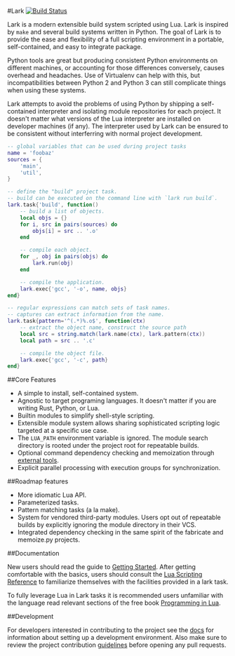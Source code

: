#Lark [![Build Status](https://travis-ci.org/bmatsuo/lark.svg?branch=master)](https://travis-ci.org/bmatsuo/lark)

Lark is a modern extensible build system scripted using Lua.  Lark is inspired
by `make` and several build systems written in Python.  The goal of Lark is to
provide the ease and flexibility of a full scripting environment in a portable,
self-contained, and easy to integrate package.

Python tools are great but producing consistent Python environments on
different machines, or accounting for those differences conversely, causes
overhead and headaches.  Use of Virtualenv can help with this, but
incompatibilities between Python 2 and Python 3 can still complicate things
when using these systems.

Lark attempts to avoid the problems of using Python by shipping a
self-contained interpreter and isolating module repositories for each project.
It doesn't matter what versions of the Lua interpreter are installed on
developer machines (if any).  The interpreter used by Lark can be ensured to be
consistent without interferring with normal project development.

```lua
-- global variables that can be used during project tasks
name = 'foobaz'
sources = {
    'main',
    'util',
}

-- define the "build" project task.
-- build can be executed on the command line with `lark run build`.
lark.task{'build', function()
    -- build a list of objects.
    local objs = {}
    for i, src in pairs(sources) do
        objs[i] = src .. '.o'
    end

    -- compile each object.
    for _, obj in pairs(objs) do
        lark.run(obj)
    end

    -- compile the application.
    lark.exec{'gcc', '-o', name, objs}
end}

-- regular expressions can match sets of task names.
-- captures can extract information from the name.
lark.task{pattern='^(.*)%.o$', function(ctx)
    -- extract the object name, construct the source path
    local src = string.match(lark.name(ctx), lark.pattern(ctx))
    local path = src .. '.c'

    -- compile the object file.
    lark.exec{'gcc', '-c', path}
end}
```

##Core Features

- A simple to install, self-contained system.
- Agnostic to target programing languages.  It doesn't matter if you are
  writing Rust, Python, or Lua.
- Builtin modules to simplify shell-style scripting.
- Extensible module system allows sharing sophisticated scripting logic
  targeted at a specific use case.
- The `LUA_PATH` environment variable is ignored. The module search directory
  is rooted under the project root for repeatable builds.
- Optional command dependency checking and memoization through [external
  tools](docs/memoize.md).
- Explicit parallel processing with execution groups for synchronization.

##Roadmap features

- More idiomatic Lua API.
- Parameterized tasks.
- Pattern matching tasks (a la make).
- System for vendored third-party modules.  Users opt out of repeatable builds
  by explicitly ignoring the module directory in their VCS. 
- Integrated dependency checking in the same spirit of the fabricate and
  memoize.py projects.

##Documentation

New users should read the guide to [Getting Started](docs/getting_started.md).
After getting comfortable with the basics, users should consult the [Lua
Scripting Reference](docs/lua.md) to familiarize themselves with the facilities
provided in a lark task.

To fully leverage Lua in Lark tasks it is recommended users unfamiliar with the
language read relevant sections of the free book [Programming in
Lua](http://www.lua.org/pil/contents.html).


##Development

For developers interested in contributing to the project see the
[docs](docs/development.md) for information about setting up a development
environment.  Also make sure to review the project contribution
[guidelines](CONTRIBUTING.md) before opening any pull requests.
